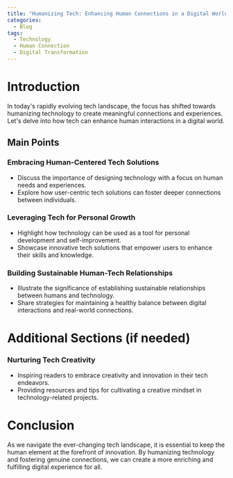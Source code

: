 ```yaml
---
title: "Humanizing Tech: Enhancing Human Connections in a Digital World"
categories:
  - Blog
tags:
  - Technology
  - Human Connection
  - Digital Transformation
---
```


# Introduction
In today's rapidly evolving tech landscape, the focus has shifted towards humanizing technology to create meaningful connections and experiences. Let's delve into how tech can enhance human interactions in a digital world.

## Main Points
### Embracing Human-Centered Tech Solutions
- Discuss the importance of designing technology with a focus on human needs and experiences.
- Explore how user-centric tech solutions can foster deeper connections between individuals.

### Leveraging Tech for Personal Growth
- Highlight how technology can be used as a tool for personal development and self-improvement.
- Showcase innovative tech solutions that empower users to enhance their skills and knowledge.

### Building Sustainable Human-Tech Relationships
- Illustrate the significance of establishing sustainable relationships between humans and technology.
- Share strategies for maintaining a healthy balance between digital interactions and real-world connections.

# Additional Sections (if needed)
### Nurturing Tech Creativity
- Inspiring readers to embrace creativity and innovation in their tech endeavors.
- Providing resources and tips for cultivating a creative mindset in technology-related projects.

# Conclusion
As we navigate the ever-changing tech landscape, it is essential to keep the human element at the forefront of innovation. By humanizing technology and fostering genuine connections, we can create a more enriching and fulfilling digital experience for all.